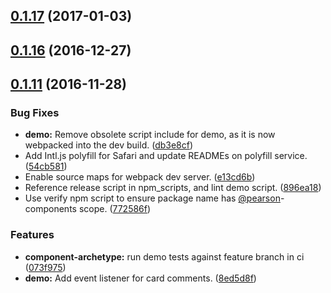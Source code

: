 <a name="0.1.17"></a>
## [0.1.17](https://github.com/Pearson-Higher-Ed/compare/v0.1.16...v0.1.17) (2017-01-03)



<a name="0.1.16"></a>
## [0.1.16](https://github.com/Pearson-Higher-Ed/compare/v0.1.11...v0.1.16) (2016-12-27)



<a name="0.1.11"></a>
## [0.1.11](https://github.com/Pearson-Higher-Ed/compare/896ea18...v0.1.11) (2016-11-28)


### Bug Fixes

* **demo:** Remove obsolete script include for demo, as it is now webpacked into the dev build. ([db3e8cf](https://github.com/Pearson-Higher-Ed/commit/db3e8cf))
* Add Intl.js polyfill for Safari and update READMEs on polyfill service. ([54cb581](https://github.com/Pearson-Higher-Ed/commit/54cb581))
* Enable source maps for webpack dev server. ([e13cd6b](https://github.com/Pearson-Higher-Ed/commit/e13cd6b))
* Reference release script in npm_scripts, and lint demo script. ([896ea18](https://github.com/Pearson-Higher-Ed/commit/896ea18))
* Use verify npm script to ensure package name has [@pearson](https://github.com/pearson)-components scope. ([772586f](https://github.com/Pearson-Higher-Ed/commit/772586f))


### Features

* **component-archetype:** run demo tests against feature branch in ci ([073f975](https://github.com/Pearson-Higher-Ed/commit/073f975))
* **demo:** Add event listener for card comments. ([8ed5d8f](https://github.com/Pearson-Higher-Ed/commit/8ed5d8f))



